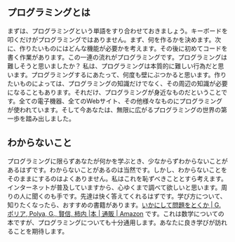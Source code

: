 ## プログラミングとは

まずは、プログラミングという単語をすり合わせておきましょう。キーボードを叩くだけがプログラミングではありません。まず、何を作るかを決めます。次に、作りたいものにはどんな機能が必要かを考えます。その後に初めてコードを書く作業があります。この一連の流れがプログラミングです。プログラミングは難しそうと思いましたか？ 私は、プログラミングは本質的に難しい行為だと思います。プログラミングするにあたって、何度も壁にぶつかると思います。作りたいものによっては、プログラミングの知識だけでなく、その周辺の知識が必要になることもあります。それだけ、プログラミングが身近なものだということです。全ての電子機器、全てのWebサイト、その他様々なものにプログラミングが使われています。そして今あなたは、無限に広がるプログラミングの世界の第一歩を踏み出しました。

## わからないこと

プログラミングに限らずあなたが何かを学ぶとき、少なからずわからないことがあるはずです。わからないことがあるのは当然です。しかし、わからないことをそのままにするのはよくありません。私はこれを恥ずべきこととすら考えます。インターネットが普及していますから、心ゆくまで調べて欲しいと思います。周りの人に聞くのも手です。先達は快く答えてくれるはずです。学び方について、知りたくなったら、おすすめの書籍があります。[いかにして問題をとくか | G. ポリア, Polya, G., 賢信, 柿内 |本 | 通販 | Amazon](https://www.amazon.co.jp/dp/4621045938) です。これは数学についての本ですが、プログラミングについても十分通用します。あなたに良き学びが訪れることを期待します。